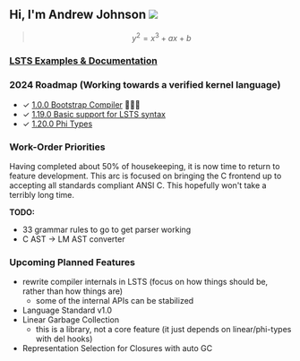 ## Hi, I'm Andrew Johnson ![](https://komarev.com/ghpvc/?username=andrew-johnson-4)

> $$ y^2 = x^3 + ax + b $$

### [LSTS Examples & Documentation](https://andrew-johnson-4.github.io/lsts-language-reference/)

### 2024 Roadmap (Working towards a verified kernel language)

* ✓ [1.0.0 Bootstrap Compiler](https://github.com/andrew-johnson-4/lambda-mountain/releases/tag/1.0.0) 🥳🎉🎁
* ✓ [1.19.0 Basic support for LSTS syntax](https://github.com/andrew-johnson-4/lambda-mountain/releases/tag/1.19.1)
* ✓ [1.20.0 Phi Types](https://github.com/andrew-johnson-4/lambda-mountain/releases/tag/1.20.0)

### Work-Order Priorities

Having completed about 50% of housekeeping, it is now time to return to feature development.
This arc is focused on bringing the C frontend up to accepting all standards compliant ANSI C.
This hopefully won't take a terribly long time.

**TODO:**
* 33 grammar rules to go to get parser working
* C AST -> LM AST converter

### Upcoming Planned Features
* rewrite compiler internals in LSTS (focus on how things should be, rather than how things are)
  * some of the internal APIs can be stabilized
* Language Standard v1.0
* Linear Garbage Collection
   * this is a library, not a core feature (it just depends on linear/phi-types with del hooks)
* Representation Selection for Closures with auto GC

